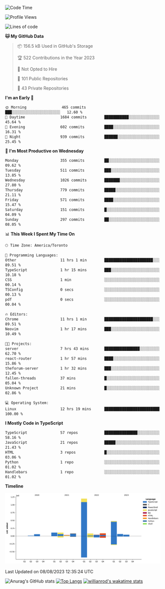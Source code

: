 <!--START_SECTION:waka-->
![Code Time](http://img.shields.io/badge/Code%20Time-455%20hrs%2011%20mins-blue)

![Profile Views](http://img.shields.io/badge/Profile%20Views-0-blue)

![Lines of code](https://img.shields.io/badge/From%20Hello%20World%20I%27ve%20Written-2.4%20million%20lines%20of%20code-blue)

**🐱 My GitHub Data** 

> 📦 156.5 kB Used in GitHub's Storage 
 > 
> 🏆 522 Contributions in the Year 2023
 > 
> 🚫 Not Opted to Hire
 > 
> 📜 101 Public Repositories 
 > 
> 🔑 43 Private Repositories 
 > 
**I'm an Early 🐤** 

```text
🌞 Morning                465 commits         ███░░░░░░░░░░░░░░░░░░░░░░   12.60 % 
🌆 Daytime                1684 commits        ███████████░░░░░░░░░░░░░░   45.64 % 
🌃 Evening                602 commits         ████░░░░░░░░░░░░░░░░░░░░░   16.31 % 
🌙 Night                  939 commits         ██████░░░░░░░░░░░░░░░░░░░   25.45 % 
```
📅 **I'm Most Productive on Wednesday** 

```text
Monday                   355 commits         ██░░░░░░░░░░░░░░░░░░░░░░░   09.62 % 
Tuesday                  511 commits         ███░░░░░░░░░░░░░░░░░░░░░░   13.85 % 
Wednesday                1026 commits        ███████░░░░░░░░░░░░░░░░░░   27.80 % 
Thursday                 779 commits         █████░░░░░░░░░░░░░░░░░░░░   21.11 % 
Friday                   571 commits         ████░░░░░░░░░░░░░░░░░░░░░   15.47 % 
Saturday                 151 commits         █░░░░░░░░░░░░░░░░░░░░░░░░   04.09 % 
Sunday                   297 commits         ██░░░░░░░░░░░░░░░░░░░░░░░   08.05 % 
```


📊 **This Week I Spent My Time On** 

```text
🕑︎ Time Zone: America/Toronto

💬 Programming Languages: 
Other                    11 hrs 1 min        ██████████████████████░░░   89.51 % 
TypeScript               1 hr 15 mins        ███░░░░░░░░░░░░░░░░░░░░░░   10.18 % 
CSS                      1 min               ░░░░░░░░░░░░░░░░░░░░░░░░░   00.14 % 
TSConfig                 0 secs              ░░░░░░░░░░░░░░░░░░░░░░░░░   00.13 % 
pdf                      0 secs              ░░░░░░░░░░░░░░░░░░░░░░░░░   00.04 % 

🔥 Editors: 
Chrome                   11 hrs 1 min        ██████████████████████░░░   89.51 % 
Neovim                   1 hr 17 mins        ███░░░░░░░░░░░░░░░░░░░░░░   10.49 % 

🐱‍💻 Projects: 
server                   7 hrs 43 mins       ████████████████░░░░░░░░░   62.70 % 
react-router             1 hr 57 mins        ████░░░░░░░░░░░░░░░░░░░░░   15.86 % 
theforum-server          1 hr 32 mins        ███░░░░░░░░░░░░░░░░░░░░░░   12.45 % 
fallen-threads           37 mins             █░░░░░░░░░░░░░░░░░░░░░░░░   05.04 % 
Unknown Project          21 mins             █░░░░░░░░░░░░░░░░░░░░░░░░   02.86 % 

💻 Operating System: 
Linux                    12 hrs 19 mins      █████████████████████████   100.00 % 
```

**I Mostly Code in TypeScript** 

```text
TypeScript               57 repos            ███████████████░░░░░░░░░░   58.16 % 
JavaScript               21 repos            █████░░░░░░░░░░░░░░░░░░░░   21.43 % 
HTML                     3 repos             █░░░░░░░░░░░░░░░░░░░░░░░░   03.06 % 
Python                   1 repo              ░░░░░░░░░░░░░░░░░░░░░░░░░   01.02 % 
Handlebars               1 repo              ░░░░░░░░░░░░░░░░░░░░░░░░░   01.02 % 
```



**Timeline**

![Lines of Code chart](https://raw.githubusercontent.com/wise-introvert/wise-introvert/master/assets/bar_graph.png)


 Last Updated on 08/08/2023 12:35:24 UTC
<!--END_SECTION:waka-->

![Anurag's GitHub stats](https://github-readme-stats.vercel.app/api?username=wise-introvert&count_private=true&show_icons=true)
[![Top Langs](https://github-readme-stats.vercel.app/api/top-langs/?username=wise-introvert&langs_count=10)](https://github.com/anuraghazra/github-readme-stats)
[![willianrod's wakatime stats](https://github-readme-stats.vercel.app/api/wakatime?username=wiseintrovert)](https://github.com/anuraghazra/github-readme-stats)
